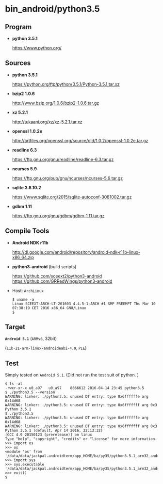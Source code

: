 <!-- README.md, bin_android/python3.5 (branch)
   - <https://github.com/sceext2/bin_android>
  -->

# bin_android/python3.5


## Program

+ **python 3.5.1**
  
  <https://www.python.org/>


## Sources

+ **python 3.5.1**
  
  <https://python.org/ftp/python/3.5.1/Python-3.5.1.tar.xz>

+ **bzip2 1.0.6**
  
  <http://www.bzip.org/1.0.6/bzip2-1.0.6.tar.gz>

+ **xz 5.2.1**
  
  <http://tukaani.org/xz/xz-5.2.1.tar.xz>

+ **openssl 1.0.2e**
  
  <http://artfiles.org/openssl.org/source/old/1.0.2/openssl-1.0.2e.tar.gz>

+ **readline 6.3**
  
  <https://ftp.gnu.org/gnu/readline/readline-6.3.tar.gz>

+ **ncurses 5.9**
  
  <https://ftp.gnu.org/pub/gnu/ncurses/ncurses-5.9.tar.gz>

+ **sqlite 3.8.10.2**
  
  <https://www.sqlite.org/2015/sqlite-autoconf-3081002.tar.gz>

+ **gdbm 1.11**
  
  <https://ftp.gnu.org/gnu/gdbm/gdbm-1.11.tar.gz>


## Compile Tools

+ **Android NDK r11b**
  
  <http://dl.google.com/android/repository/android-ndk-r11b-linux-x86_64.zip>

+ **python3-android** (build scripts)
  
  <https://github.com/sceext2/python3-android> <br />
  <https://github.com/GRRedWings/python3-android>

+ Host: `ArchLinux`
  
  ```
  $ uname -a
  Linux SCEEXT-ARCH-LT-201603 4.4.5-1-ARCH #1 SMP PREEMPT Thu Mar 10 07:38:19 CET 2016 x86_64 GNU/Linux
  $ 
  ```


## Target

**`Android 5.1`** (`ARMv6`, 32bit)

(`11b-21-arm-linux-androideabi-4.9`, `PIE`)


## Test

Simply tested on `Android 5.1`. 
(Did not run the test suit of python. )

```
$ ls -al
-rwxr-xr-x u0_a97   u0_a97    8866612 2016-04-14 23:45 python3.5
$ ./python3.5 --version
WARNING: linker: ./python3.5: unused DT entry: type 0x6ffffffe arg 0x14d68
WARNING: linker: ./python3.5: unused DT entry: type 0x6fffffff arg 0x3
Python 3.5.1
$ ./python3.5
WARNING: linker: ./python3.5: unused DT entry: type 0x6ffffffe arg 0x14d68
WARNING: linker: ./python3.5: unused DT entry: type 0x6fffffff arg 0x3
Python 3.5.1 (default, Apr 14 2016, 22:13:32)
[GCC 4.9 20150123 (prerelease)] on linux
Type "help", "copyright", "credits" or "license" for more information.
>>> import os
>>> os
<module 'os' from '/data/data/jackpal.androidterm/app_HOME/ba/py35/python3.5.1_arm32_android_pie/lib/python3.5/os.py'>
>>> import sys
>>> sys.executable
'/data/data/jackpal.androidterm/app_HOME/ba/py35/python3.5.1_arm32_android_pie/bin/python3.5'
>>> exit()
$ 
```


<!-- end README.md -->


